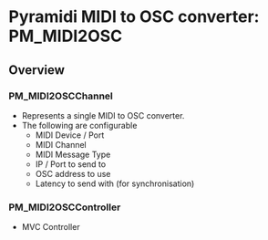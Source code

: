 # Pyramidi MIDI to OSC converter: PM_MIDI2OSC

## Overview

### PM_MIDI2OSCChannel 

- Represents a single MIDI to OSC converter.
- The following are configurable
    + MIDI Device / Port
    + MIDI Channel
    + MIDI Message Type
    + IP / Port to send to
    + OSC address to use
    + Latency to send with (for synchronisation)

### PM_MIDI2OSCController

- MVC Controller

